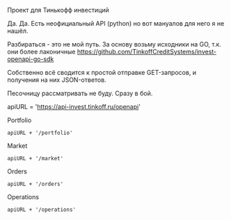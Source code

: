 Проект для Тинькофф инвестиций

Да. Да. Есть неофициальный API (python) но вот мануалов для него я не нашёл. 

Разбираться - это не мой путь. За основу возьму исходники на GO, т.к. они более лаконичные https://github.com/TinkoffCreditSystems/invest-openapi-go-sdk

Собственно всё сводится к простой отправке GET-запросов, и получения на них JSON-ответов.

Песочницу рассматривать не буду. Сразу в бой.

apiURL = 'https://api-invest.tinkoff.ru/openapi'

Portfolio

	apiURL + '/portfolio'

Market

	apiURL + '/market'

Orders

	apiURL + '/orders'

Operations

	apiURL + '/operations'

